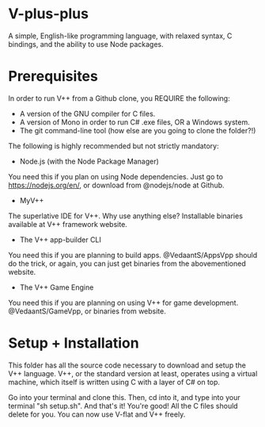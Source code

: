 # V-plus-plus
A simple, English-like programming language, with relaxed syntax, C bindings, and the ability to use Node packages. 

# Prerequisites

In order to run V++ from a Github clone, you REQUIRE the following:

- A version of the GNU compiler for C files. 
- A version of Mono in order to run C# .exe files, OR a Windows system.
- The git command-line tool (how else are you going to clone the folder?!)

The following is highly recommended but not strictly mandatory:

- Node.js (with the Node Package Manager) 

You need this if you plan on using Node dependencies. Just go to https://nodejs.org/en/, or download from @nodejs/node at Github.

- MyV++ 

The superlative IDE for V++. Why use anything else? Installable binaries available at V++ framework website.

- The V++ app-builder CLI 

You need this if you are planning to build apps. @VedaantS/AppsVpp should do the trick, or again, you can just get binaries from the abovementioned website.

- The V++ Game Engine

You need this if you are planning on using V++ for game development. @VedaantS/GameVpp, or binaries from website. 

# Setup + Installation

This folder has all the source code necessary to download and setup the V++ language. V++, or the standard version at least, operates using a virtual machine, which itself is written using C with a layer of C# on top. 

Go into your terminal and clone this. Then, cd into it, and type into your terminal "sh setup.sh". And that's it! You're good! All the C files should delete for you. You can now use V-flat and V++ freely.

